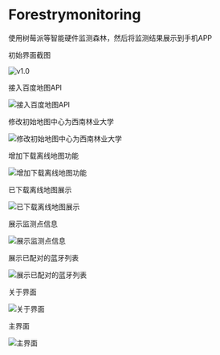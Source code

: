 # Forestrymonitoring
使用树莓派等智能硬件监测森林，然后将监测结果展示到手机APP

初始界面截图

![v1.0](https://github.com/tucaoxingren/Forestrymonitoring/raw/master/Screenshot/device-2017-09-22-125911.png)

接入百度地图API

![接入百度地图API](https://github.com/tucaoxingren/Forestrymonitoring/raw/master/Screenshot/Screenshot_1506085470.png)

修改初始地图中心为西南林业大学

![修改初始地图中心为西南林业大学](https://github.com/tucaoxingren/Forestrymonitoring/raw/master/Screenshot/device-2017-09-27-210746.png)

增加下载离线地图功能

![增加下载离线地图功能](https://github.com/tucaoxingren/Forestrymonitoring/raw/master/Screenshot/device-2017-09-27-210817.png)

已下载离线地图展示

![已下载离线地图展示](https://github.com/tucaoxingren/Forestrymonitoring/raw/master/Screenshot/device-2017-09-27-210838.png)

展示监测点信息

![展示监测点信息](https://github.com/tucaoxingren/Forestrymonitoring/raw/master/Screenshot/device-2017-10-21-225506.png)

展示已配对的蓝牙列表

![展示已配对的蓝牙列表](https://github.com/tucaoxingren/Forestrymonitoring/raw/master/Screenshot/device-2017-10-21-225539.png)

关于界面

![关于界面](https://github.com/tucaoxingren/Forestrymonitoring/raw/master/Screenshot/device-2017-10-21-225626.png)

主界面

![主界面](https://github.com/tucaoxingren/Forestrymonitoring/raw/master/Screenshot/device-2017-10-21-225703.png)

